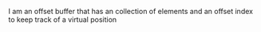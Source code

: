 I am an offset buffer that has an collection of elements and an offset index to keep track of a virtual position